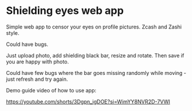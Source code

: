 # Shielding eyes web app
Simple web app to censor your eyes on profile pictures. Zcash and Zashi style.

Could have bugs. 

Just upload photo, add shielding black bar, resize and rotate. Then save if you are happy with photo.

Could have few bugs where the bar goes missing randomly while moving - just refresh and try again.

Demo guide video of how to use app:

https://youtube.com/shorts/3Dgpn_igDOE?si=WimYY8NVR2D-7VWI


